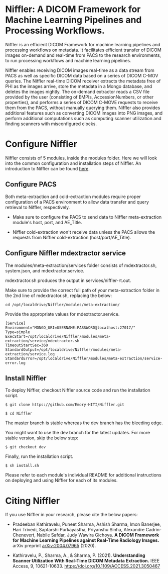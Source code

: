 # Niffler: A DICOM Framework for Machine Learning Pipelines and Processing Workflows.

Niffler is an efficient DICOM Framework for machine learning pipelines and processing workflows on metadata. It facilitates efficient transfer of DICOM images on-demand and real-time from PACS to the research environments, to run processing workflows and machine learning pipelines.

Niffler enables receiving DICOM images real-time as a data stream from PACS as well as specific DICOM data based on a series of DICOM C-MOV queries. The Niffler real-time DICOM receiver extracts the metadata free of PHI as the images arrive, store the metadata in a Mongo database, and deletes the images nightly. The on-demand extractor reads a CSV file provided by the user (consisting of EMPIs, AccessionNumbers, or other properties), and performs a series of DICOM C-MOVE requests to receive them from the PACS, without manually querying them. Niffler also provides additional features such as converting DICOM images into PNG images, and perform additional computations such as computing scanner utilization and finding scanners with misconfigured clocks.


# Configure Niffler

Niffler consists of 5 modules, inside the modules folder. Here we will look into the common configuration and installation steps of Niffler. An introduction to Niffler can be found [here](https://emory-hiti.github.io/Niffler/).

## Configure PACS

Both meta-extraction and cold-extraction modules require proper configuration of a PACS environment to allow data transfer and query retrieval to Niffler, respectively.

* Make sure to configure the PACS to send data to Niffler meta-extraction module's host, port, and AE_Title. 

* Niffler cold-extraction won't receive data unless the PACS allows the requests from Niffler cold-extraction (host/port/AE_Title).


## Configure Niffler mdextractor service

The modules/meta-extraction/services folder consists of mdextractor.sh, system.json, and mdextractor.service.

mdextractor.sh produces the output in services/niffler-rt.out.

Make sure to provide the correct full path of your meta-extraction folder in the 2nd line of mdextractor.sh, replacing the below:

```
cd /opt/localdrive/Niffler/modules/meta-extraction/
```

Provide the appropriate values for mdextractor.service.

```
[Service]
Environment="MONGO_URI=USERNAME:PASSWORD@localhost:27017/"
Type=simple
ExecStart=/opt/localdrive/Niffler/modules/meta-extraction/service/mdextractor.sh
TimeoutStartSec=360
StandardOutput=/opt/localdrive/Niffler/modules/meta-extraction/service.log
StandardError=/opt/localdrive/Niffler/modules/meta-extraction/service-error.log
```

## Install Niffler

To deploy Niffler, checkout Niffler source code and run the installation script.
```
$ git clone https://github.com/Emory-HITI/Niffler.git

$ cd Niffler
```
The master branch is stable whereas the dev branch has the bleeding edge.

You might want to use the dev branch for the latest updates. For more stable version, skip the below step:
```
$ git checkout dev
```
Finally, run the installation script.
```
$ sh install.sh
```

Please refer to each module's individual README for additional instructions on deploying and using Niffler for each of its modules.



# Citing Niffler

If you use Niffler in your research, please cite the below papers:

* Pradeeban Kathiravelu, Puneet Sharma, Ashish Sharma, Imon Banerjee, Hari Trivedi, Saptarshi Purkayastha, Priyanshu Sinha, Alexandre Cadrin-Chenevert, Nabile Safdar, Judy Wawira Gichoya. **A DICOM Framework for Machine Learning Pipelines against Real-Time Radiology Images.** arXiv preprint [arXiv:2004.07965](http://arxiv.org/abs/2004.07965) (2020).

* Kathiravelu, P., Sharma, A., & Sharma, P. (2021). **Understanding Scanner Utilization With Real-Time DICOM Metadata Extraction.** IEEE Access, 9, 10621-10633. https://doi.org/10.1109/ACCESS.2021.3050467
